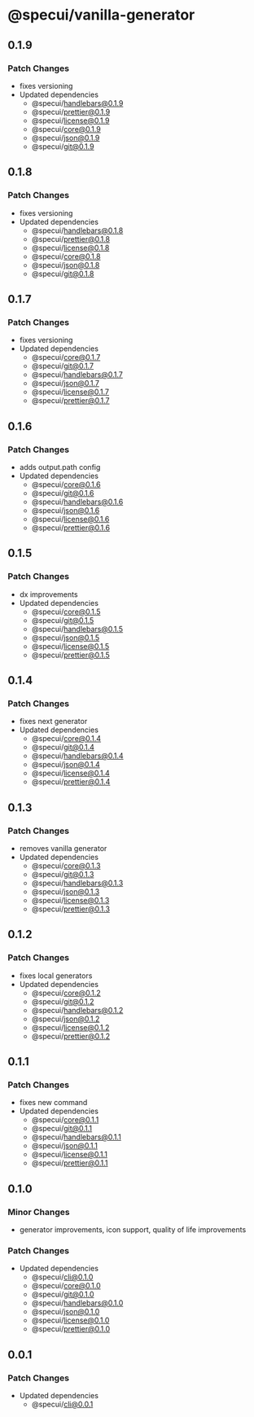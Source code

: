 # @specui/vanilla-generator

## 0.1.9

### Patch Changes

- fixes versioning
- Updated dependencies
  - @specui/handlebars@0.1.9
  - @specui/prettier@0.1.9
  - @specui/license@0.1.9
  - @specui/core@0.1.9
  - @specui/json@0.1.9
  - @specui/git@0.1.9

## 0.1.8

### Patch Changes

- fixes versioning
- Updated dependencies
  - @specui/handlebars@0.1.8
  - @specui/prettier@0.1.8
  - @specui/license@0.1.8
  - @specui/core@0.1.8
  - @specui/json@0.1.8
  - @specui/git@0.1.8

## 0.1.7

### Patch Changes

- fixes versioning
- Updated dependencies
  - @specui/core@0.1.7
  - @specui/git@0.1.7
  - @specui/handlebars@0.1.7
  - @specui/json@0.1.7
  - @specui/license@0.1.7
  - @specui/prettier@0.1.7

## 0.1.6

### Patch Changes

- adds output.path config
- Updated dependencies
  - @specui/core@0.1.6
  - @specui/git@0.1.6
  - @specui/handlebars@0.1.6
  - @specui/json@0.1.6
  - @specui/license@0.1.6
  - @specui/prettier@0.1.6

## 0.1.5

### Patch Changes

- dx improvements
- Updated dependencies
  - @specui/core@0.1.5
  - @specui/git@0.1.5
  - @specui/handlebars@0.1.5
  - @specui/json@0.1.5
  - @specui/license@0.1.5
  - @specui/prettier@0.1.5

## 0.1.4

### Patch Changes

- fixes next generator
- Updated dependencies
  - @specui/core@0.1.4
  - @specui/git@0.1.4
  - @specui/handlebars@0.1.4
  - @specui/json@0.1.4
  - @specui/license@0.1.4
  - @specui/prettier@0.1.4

## 0.1.3

### Patch Changes

- removes vanilla generator
- Updated dependencies
  - @specui/core@0.1.3
  - @specui/git@0.1.3
  - @specui/handlebars@0.1.3
  - @specui/json@0.1.3
  - @specui/license@0.1.3
  - @specui/prettier@0.1.3

## 0.1.2

### Patch Changes

- fixes local generators
- Updated dependencies
  - @specui/core@0.1.2
  - @specui/git@0.1.2
  - @specui/handlebars@0.1.2
  - @specui/json@0.1.2
  - @specui/license@0.1.2
  - @specui/prettier@0.1.2

## 0.1.1

### Patch Changes

- fixes new command
- Updated dependencies
  - @specui/core@0.1.1
  - @specui/git@0.1.1
  - @specui/handlebars@0.1.1
  - @specui/json@0.1.1
  - @specui/license@0.1.1
  - @specui/prettier@0.1.1

## 0.1.0

### Minor Changes

- generator improvements, icon support, quality of life improvements

### Patch Changes

- Updated dependencies
  - @specui/cli@0.1.0
  - @specui/core@0.1.0
  - @specui/git@0.1.0
  - @specui/handlebars@0.1.0
  - @specui/json@0.1.0
  - @specui/license@0.1.0
  - @specui/prettier@0.1.0

## 0.0.1

### Patch Changes

- Updated dependencies
  - @specui/cli@0.0.1
